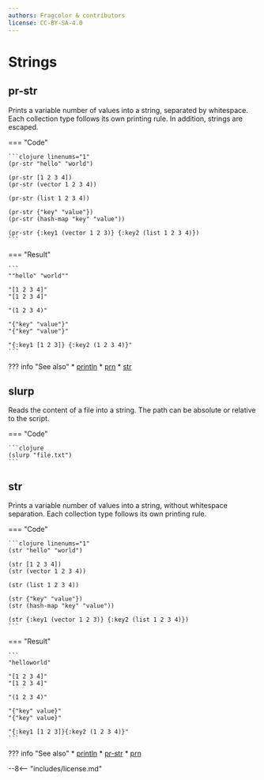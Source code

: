 ```yaml
---
authors: Fragcolor & contributors
license: CC-BY-SA-4.0
---
```


# Strings

## pr-str

Prints a variable number of values into a string, separated by whitespace.
Each collection type follows its own printing rule.
In addition, strings are escaped.

=== "Code"

    ```clojure linenums="1"
    (pr-str "hello" "world")

    (pr-str [1 2 3 4])
    (pr-str (vector 1 2 3 4))

    (pr-str (list 1 2 3 4))

    (pr-str {"key" "value"})
    (pr-str (hash-map "key" "value"))

    (pr-str {:key1 (vector 1 2 3)} {:key2 (list 1 2 3 4)})
    ```

=== "Result"

    ```
    ""hello" "world""

    "[1 2 3 4]"
    "[1 2 3 4]"

    "(1 2 3 4)"

    "{"key" "value"}"
    "{"key" "value"}"

    "{:key1 [1 2 3]} {:key2 (1 2 3 4)}"
    ```

??? info "See also"
    * [println](standard-output.md#println)
    * [prn](standard-output.md#prn)
    * [str](#str)

## slurp

Reads the content of a file into a string. The path can be absolute or relative to the script.

=== "Code"

    ```clojure
    (slurp "file.txt")
    ```

## str

Prints a variable number of values into a string, without whitespace separation.
Each collection type follows its own printing rule.

=== "Code"

    ```clojure linenums="1"
    (str "hello" "world")

    (str [1 2 3 4])
    (str (vector 1 2 3 4))

    (str (list 1 2 3 4))

    (str {"key" "value"})
    (str (hash-map "key" "value"))

    (str {:key1 (vector 1 2 3)} {:key2 (list 1 2 3 4)})
    ```

=== "Result"

    ```
    "helloworld"

    "[1 2 3 4]"
    "[1 2 3 4]"

    "(1 2 3 4)"

    "{"key" value}"
    "{"key" value}"

    "{:key1 [1 2 3]}{:key2 (1 2 3 4)}"
    ```

??? info "See also"
    * [println](standard-output.md#println)
    * [pr-str](#pr-str)
    * [prn](standard-output.md#prn)


--8<-- "includes/license.md"
